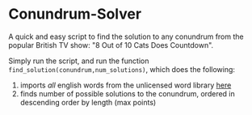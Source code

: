 # Conundrum-Solver
A quick and easy script to find the solution to any conundrum from the popular British TV show: "8 Out of 10 Cats Does Countdown".

Simply run the script, and run the function `find_solution(conundrum,num_solutions)`, which does the following:<br>
1. imports *all* english words from the unlicensed word library <a href="https://github.com/dwyl/english-words"> here </a><br>
2. finds number of possible solutions to the conundrum, ordered in descending order by length (max points)
